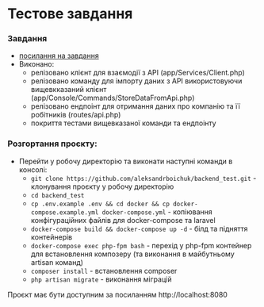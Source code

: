 # Тестове завдання

### Завдання 
- [посилання на завдання](https://github.com/adminko/backend_test/blob/main/README.md)
- Виконано:
  - релізовано клієнт для взаємодії з API (app/Services/Client.php)
  - релізовано команду для імпорту даних з API використовуючи вищевкказаний клієнт (app/Console/Commands/StoreDataFromApi.php)
  - релізовано ендпоінт для отримання даних про компанію та її робітників (routes/api.php)
  - покриття тестами вищевказаної команди та ендпоінту

### Розгортання проєкту:
- Перейти у робочу директорію та виконати наступні команди в консолі:
    + `git clone https://github.com/aleksandrboichuk/backend_test.git` - клонування проєкту у робочу директорію
    + `cd backend_test`
    + `cp .env.example .env && cd docker && cp docker-compose.example.yml docker-compose.yml` - копіювання конфігураційних файлів для docker-compose та laravel
    + `docker-compose build && docker-compose up -d` - білд та підняття контейнерів
    + `docker-compose exec php-fpm bash` - перехід у php-fpm контейнер для встановлення композеру (та виконання в майбутньому artisan команд)
    + `composer install` - встановлення composer
    + `php artisan migrate` - виконання міграцій

Проєкт має бути доступним за посиланням http://localhost:8080
    
   

